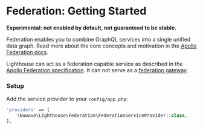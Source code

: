 # Federation: Getting Started

**Experimental: not enabled by default, not guaranteed to be stable.**

Federation enables you to combine GraphQL services into a single unified data graph.
Read more about the core concepts and motivation in the [Apollo Federation docs](https://www.apollographql.com/docs/federation).

Lighthouse can act as a federation capable service as described in the [Apollo Federation specification](https://www.apollographql.com/docs/federation/federation-spec).
It can not serve as a [federation gateway](https://www.apollographql.com/docs/federation/gateway).

### Setup

Add the service provider to your `config/app.php`:

```php
'providers' => [
    \Nuwave\Lighthouse\Federation\FederationServiceProvider::class,
],
```
